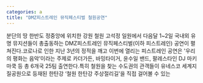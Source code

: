```yaml
---
categories: a
title: "DMZ피스트레인 뮤직페스티벌 철원공연"
---
```

분단의 땅 한반도 정중앙에 위치한 강원 철원 고석정 일원에서 다음달 1~2일 국내외 유명 뮤지션들이 총출동하는 DMZ피스트레인 뮤직페스티벌(이하 피스트레인) 공연이 펼쳐진다.코로나로 인한 지난 3년의 정적을 깨고 이번에 열리는 피스트레인 공연은 &#39;우리의 평화는 음악&rsquo;이라는 주제로 카더가든, 바밍타이거, 윤수일 밴드, 팔레스타인 DJ 마키마쿡 등 총 6개국 25팀 출연한다.특히 철원을 찾는 수도권의 관객들이 유네스코 세계지질공원으로 등재된 한탄강 &lsquo;철원 한탄강 주상절리길&rsquo;을 직접 걸어볼 수 있는
